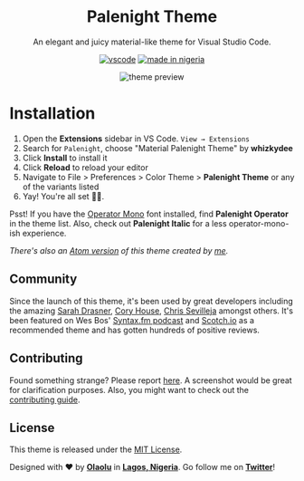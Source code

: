 <div align="center">

# Palenight Theme

An elegant and juicy material-like theme for Visual Studio Code.

[![vscode](https://img.shields.io/badge/vscode-v1.12+-373277.svg?style=for-the-badge)](https://code.visualstudio.com/updates/v1_12) [![made in nigeria](https://img.shields.io/badge/made%20in-nigeria-008751.svg?style=for-the-badge)](https://github.com/acekyd/made-in-nigeria)

![theme preview](https://i.imgur.com/1mYWEP4.png)

</div>

# Installation

1. Open the **Extensions** sidebar in VS Code. `View → Extensions`
1. Search for `Palenight`, choose "Material Palenight Theme" by **whizkydee**
1. Click **Install** to install it
1. Click **Reload** to reload your editor
1. Navigate to File > Preferences > Color Theme > **Palenight Theme** or any of the variants listed
1. Yay! You're all set 🎉🎉.

Psst! If you have the [Operator Mono](https://www.typography.com/fonts/operator) font installed, find **Palenight Operator** in the theme list. Also, check out **Palenight Italic** for a less operator-mono-ish experience.

_There's also an [Atom version](https://atom.io/themes/material-palenight-syntax) of this theme created by [me](https://olaolu.me)._

## Community

Since the launch of this theme, it's been used by great developers including the amazing [Sarah Drasner](https://twitter.com/sarah_edo/status/996830819380486144), [Cory House](https://twitter.com/housecor/status/915766278211686400), [Chris Sevilleja](https://twitter.com/chrisoncode/status/908457702157778944) amongst others. It's been featured on Wes Bos' [Syntax.fm podcast](https://syntax.fm/show/012/why-is-everyone-switching-to-vs-code) and [Scotch.io](https://scotch.io/bar-talk/best-vs-code-themes-of-2017#2-material-palenight-theme) as a recommended theme and has gotten hundreds of positive reviews.

## Contributing

Found something strange? Please report [here](https://github.com/whizkydee/vscode-material-palenight-theme/issues). A screenshot would be great for clarification purposes. Also, you might want to check out the [contributing guide](https://github.com/whizkydee/vscode-material-palenight-theme/blob/master/contributing.md).

## License

This theme is released under the [MIT License](https://github.com/whizkydee/vscode-material-palenight-theme/blob/master/license.md).

Designed with ❤️ by **[Olaolu](https://github.com/whizkydee)** in **[Lagos, Nigeria](https://www.google.com.ng/maps/place/Lagos)**. Go follow me on **[Twitter](https://twitter.com/mrolaolu)**!
